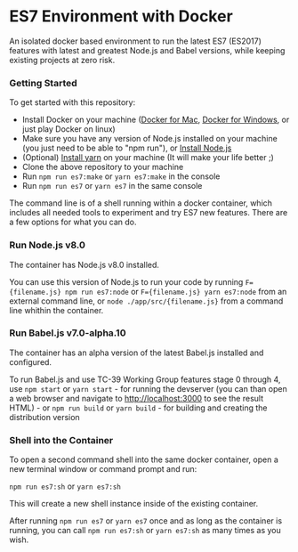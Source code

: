 # ES7 Environment with Docker

An isolated docker based environment to run the latest ES7 (ES2017) features with latest and greatest Node.js and Babel versions, while keeping existing projects at zero risk.

### Getting Started

To get started with this repository:

- Install Docker on your machine ([Docker for Mac](https://docs.docker.com/docker-for-mac/), [Docker for Windows](https://docs.docker.com/docker-for-windows/), or just play Docker on linux)
- Make sure you have any version of Node.js installed on your machine (you just need to be able to "npm run"), or [Install Node.js](https://nodejs.org/en/download/package-manager/)
- (Optional) [Install yarn](https://yarnpkg.com/lang/en/docs/install/) on your machine (It will make your life better ;)
- Clone the above repository to your machine
- Run `npm run es7:make` or `yarn es7:make` in the console
- Run `npm run es7` or `yarn es7` in the same console

The command line is of a shell running within a docker container, which includes all needed tools to experiment and try ES7 new features. There are a few options for what you can do.

### Run Node.js v8.0

The container has Node.js v8.0 installed.

You can use this version of Node.js to run your code by running `F={filename.js} npm run es7:node` or `F={filename.js} yarn es7:node` from an external command line, or `node ./app/src/{filename.js}` from a command line whithin the container.

### Run Babel.js v7.0-alpha.10

The container has an alpha version of the latest Babel.js installed and configured.

To run Babel.js and use TC-39 Working Group features stage 0 through 4, use `npm start` or `yarn start` - for running the devserver (you can than open a web browser and navigate to [http://localhost:3000](http://localhost:3000) to see the result HTML) - or `npm run build` or `yarn build` - for building and creating the distribution version

### Shell into the Container

To open a second command shell into the same docker container, open a new terminal window or command prompt and run:

`npm run es7:sh` or `yarn es7:sh`

This will create a new shell instance inside of the existing container.

After running `npm run es7` or `yarn es7` once and as long as the container is running, you can call `npm run es7:sh` or `yarn es7:sh` as many times as you wish.
